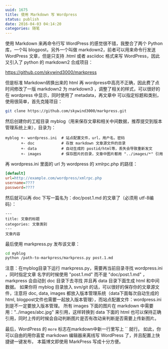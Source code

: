 ```yaml
---
uuid: 1675
title: 使用 Markdown 写 Wordpress
status: publish
date: 2016-04-03 04:14:20
categories: 随笔
---
```

使用 Markdown 来再命令行写 WordPress 的感觉很不错，我整合了两个 Python 库，一个叫 blogpost，另外一个叫做 markdown2，前者可以用来命令行发送 WordPress 文章，但是只支持 .html 或者 asciidoc 格式来写 WordPress，因此又引入了 python 的 markdown2 合成项目：

<https://github.com/skywind3000/markpress> 

但是标准 Markdown转换出来的 html 再 wordpress中高亮不正确，因此费了点时间修改了一版 markdown2 为 markdown3 ，调整了相关的样式，可以很好的在 wordpress 中显示，同时使用了 metadata，再文章中 可以指定标题和类别，使用很简单，首先克隆项目：

```bash
git clone https://github.com/skywind3000/markpress.git
```

然后创建你的工程目录 myblog（用来保存文章和相关中间数据，推荐提交到版本管理系统上来），目录为：

```
myblog +- wordpress.ini  # 站点配置文件，url，用户名，密码
       +- doc            # 存放 markdown 文章源文件的目录
       +- data           # 自动生成的 postid/html等，丢失会导致重新发文
       +- images         # 保存图片的目录，文章中图片都用 "../images/*" 引用
```

<!--more-->

再 wordpress.ini 里面的 url 为 wordpress 的 xmlrpc.php 的路径：

```ini
[default]
url=http://example.com/wordpress/xmlrpc.php
username=????
password=????
```

然后就可以再 doc 下写一篇名为：doc/post.1.md 的文章了（必须用 utf-8编码）：

```
---
title: 文章的标题
categories: 文章类别
---
文章内容
```

最后使用 markpress.py 发布该文章：

```bash
cd myblog
python /path-to-markpress/markpress.py post.1.md
```

注意：在myblog目录下运行 markpress.py，需要再当前目录寻找 wordpress.ini ，同时指定文章 名字的时候使用 "post.1.md" 而不是 "doc/post.1.md" ，markpress 会自动到 doc 目录下去寻找 并且再 data 目录下面生成 html 和中间数据。 如果你将 myblog 目录放入 svn/git 的话，可以很好的保存你的文章源文件，注意将 doc, data, images 都放入版本管理系统（data下面每次自动生成的 html, blogpost文件也需要一起放入版本管理），而站点配置文件：wordpress.ini 到是不一定要放入版本管理。 所有 images 下面的图片在 markdown 中需要用："../images/abc.jpg" 来引用，这样转换到 data 下面的 html 也可以保持正确引用，同时上传的时候会自动判断图片是否有改动来判断是否需要上传新图片。 

最后，WordPress 的 `more` 标志在markdown中新一行里写上 `` 就行。 如此，你可以自由的用你喜爱 markdown 编辑器来离线写 WordPress 了，并且配置上快捷键一键发布， 本篇博文即使用 MarkPress 写成十分方便。

